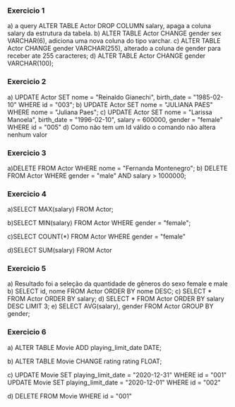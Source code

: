 ### Exercicio 1
a) a query ALTER TABLE Actor DROP COLUMN salary, apaga a coluna salary da estrutura da tabela.
b) ALTER TABLE Actor CHANGE gender sex VARCHAR(6), adiciona uma nova coluna do tipo varchar.
c) ALTER TABLE Actor CHANGE gender VARCHAR(255), alterado a coluna de gender para receber ate 255 caracteres;
d) ALTER TABLE Actor CHANGE gender VARCHAR(100);
### Exercicio 2
a) UPDATE Actor SET nome = "Reinaldo Gianechi", birth_date = "1985-02-10" WHERE id = "003";
b) UPDATE Actor SET nome = "JULIANA PAES" WHERE nome = "Juliana Paes";
c) UPDATE Actor SET nome = "Larissa Manoela", birth_date = "1996-02-10", salary = 600000, gender = "female" WHERE id = "005"
d) Como não tem um Id válido o comando não altera nenhum valor 
### Exercicio 3
a)DELETE FROM Actor WHERE nome = "Fernanda Montenegro";
b) DELETE FROM Actor WHERE gender = "male" AND salary > 1000000;
### Exercicio 4
a)SELECT MAX(salary) FROM Actor;

b)SELECT MIN(salary) FROM Actor WHERE gender = "female";

c)SELECT COUNT(*) FROM Actor WHERE gender = "female"

d)SELECT SUM(salary) FROM Actor

### Exercicio 5
a) Resultado foi a seleção da quantidade de gêneros do sexo female e male 
b) SELECT id, nome FROM Actor ORDER BY nome DESC;
c) SELECT * FROM Actor ORDER BY salary;
d) SELECT * FROM Actor ORDER BY salary DESC LIMIT 3;
e) SELECT AVG(salary), gender FROM Actor GROUP BY gender;
### Exercicio 6
a) ALTER TABLE Movie ADD playing_limit_date DATE;

b) ALTER TABLE Movie CHANGE rating rating FLOAT;

c) UPDATE Movie SET playing_limit_date = "2020-12-31" WHERE id = "001"
UPDATE Movie SET playing_limit_date = "2020-12-01" WHERE id = "002"

d) DELETE FROM Movie WHERE id = "001"

